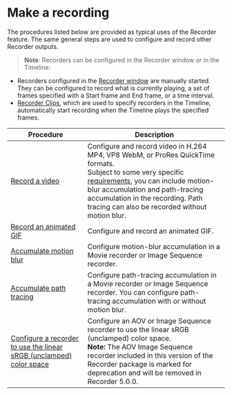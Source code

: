# Make a recording

The procedures listed below are provided as typical uses of the Recorder feature. The same general steps are used to configure and record other Recorder outputs.
>**Note**: Recorders can be configured in the Recorder window or in the Timeline:
* Recorders configured in the [Recorder window](RecordingRecorderWindow.md) are manually started. They can be configured to record what is currently playing, a set of frames specified with a Start frame and End frame, or a time interval.
* [Recorder Clips](RecordingTimelineTrack.md), which are used to specify recorders in the Timeline, automatically start recording when the Timeline plays the specified frames.

| Procedure | Description |
| --- | --- |
| [Record a video](RecordingVideo.md) | Configure and record video in H.264 MP4, VP8 WebM, or ProRes QuickTime formats.<br/>Subject to some very specific [requirements](RecordingAccumulation.md#requirements), you can include motion-blur accumulation and path-tracing accumulation in the recording. Path tracing can also be recorded without motion blur. |
| [Record an animated GIF](RecordingAnimatedGIF.md) | Configure and record an animated GIF. |
| [Accumulate motion blur](RecordingAccumulationMotionBlur.md) | Configure motion-blur accumulation in a Movie recorder or Image Sequence recorder. |
| [Accumulate path tracing](RecordingAccumulationPathTracing.md) | Configure path-tracing accumulation in a Movie recorder or Image Sequence recorder. You can configure path-tracing accumulation with or without motion blur.|
| [Configure a recorder to use the linear sRGB (unclamped) color space](RecordingInLinearSrgbColorSpace.md) | Configure an AOV or Image Sequence recorder to use the linear sRGB (unclamped) color space. <br/>**Note:** The AOV Image Sequence recorder included in this version of the Recorder package is marked for deprecation and will be removed in Recorder 5.0.0. |
